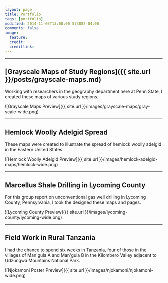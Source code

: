 ```yaml
---
layout: page
title: Portfolio
tags: [portfolio]
modified: 2014-11-05T13:00:00.573882-04:00
comments: false
image:
  feature: 
  credit: 
  creditlink: 
---
```

---

## [Grayscale Maps of Study Regions]({{ site.url }}/posts/grayscale-maps.md)

Working with researchers in the geography department here at Penn State, I created these maps of various study regions.
    

![Grayscale Maps Preview]({{ site.url }}/images/grayscale-maps/gray-scale-wide.png)

---

## Hemlock Woolly Adelgid Spread

These maps were created to illustrate the spread of hemlock woolly adelgid in the Eastern United States.
    

![Hemlock Woolly Adelgid Preview]({{ site.url }}/images/hemlock-adelgid-maps/hemlock-wide.png)

---

## Marcellus Shale Drilling in Lycoming County

For this group report on unconventional gas well drilling in Lycoming County, Pennsylvania, I took the designed these maps and pages. 
    

![Lycoming County Preview]({{ site.url }}/images/lycoming-county/lycoming-wide.png)

---

## Field Work in Rural Tanzania

I had the chance to spend six weeks in Tanzania, four of those in the villages of Man'gula A and Man'gula B in the Kilombero Valley adjacent to Udzungwa Mountains National Park.
    

![Njokamoni Poster Preview]({{ site.url }}/images/njokamoni/njokamoni-wide.png)